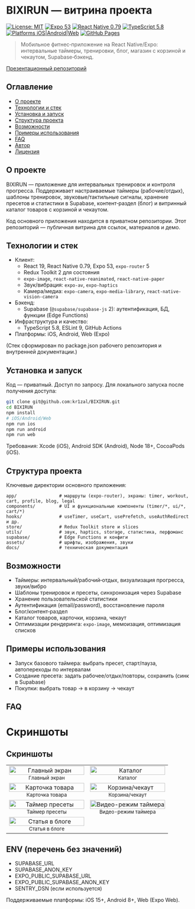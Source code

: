 # BIXIRUN — витрина проекта

[![License: MIT](https://img.shields.io/badge/License-MIT-green.svg)](./LICENSE) [![Expo 53](https://img.shields.io/badge/Expo-53-blue)](https://docs.expo.dev/versions/latest/) [![React Native 0.79](https://img.shields.io/badge/React%20Native-0.79-blue?logo=react)](https://reactnative.dev/) [![TypeScript 5.8](https://img.shields.io/badge/TypeScript-5.8-blue?logo=typescript)](https://www.typescriptlang.org/) [![Platforms iOS|Android|Web](https://img.shields.io/badge/Platforms-iOS%20%7C%20Android%20%7C%20Web-black)](#поддерживаемые-платформы) [![GitHub Pages](https://img.shields.io/badge/Pages-live-brightgreen)](https://kr1zal.github.io/BIXIRUN-showcase/)

> Мобильное фитнес‑приложение на React Native/Expo: интервальные таймеры, тренировки, блог, магазин с корзиной и чекаутом, Supabase‑бэкенд.

[Презентационный репозиторий](https://github.com/kr1zal/BIXIRUN-showcase)

## Оглавление
- [О проекте](#о-проекте)
- [Технологии и стек](#технологии-и-стек)
- [Установка и запуск](#установка-и-запуск)
- [Структура проекта](#структура-проекта)
- [Возможности](#возможности)
- [Примеры использования](#примеры-использования)
- [FAQ](#faq)
- [Автор](#автор)
- [Лицензия](#-license)

## О проекте
BIXIRUN — приложение для интервальных тренировок и контроля прогресса. Поддерживает настраиваемые таймеры (рабочие/отдых), шаблоны тренировок, звуковые/тактильные сигналы, хранение пресетов и статистики в Supabase, контент‑раздел (блог) и витринный каталог товаров с корзиной и чекаутом.

Код основного приложения находится в приватном репозитории. Этот репозиторий — публичная витрина для ссылок, материалов и демо.

## Технологии и стек
- Клиент:
  - React 19, React Native 0.79, Expo 53, `expo-router` 5
  - Redux Toolkit 2 для состояния
  - `expo-image`, `react-native-reanimated`, `react-native-paper`
  - Звук/вибрация: `expo-av`, `expo-haptics`
  - Камера/медиа: `expo-camera`, `expo-media-library`, `react-native-vision-camera`
- Бэкенд:
  - Supabase (`@supabase/supabase-js` 2): аутентификация, БД, функции (Edge Functions)
- Инфраструктура и качество:
  - TypeScript 5.8, ESLint 9, GitHub Actions
- Платформы: iOS, Android, Web (Expo)

(Стек сформирован по package.json рабочего репозитория и внутренней документации.)

## Установка и запуск
Код — приватный. Доступ по запросу. Для локального запуска после получения доступа:
```bash
git clone git@github.com:kr1zal/BIXIRUN.git
cd BIXIRUN
npm install
# iOS/Android/Web
npm run ios
npm run android
npm run web
```
Требования: Xcode (iOS), Android SDK (Android), Node 18+, CocoaPods (iOS).

## Структура проекта
Ключевые директории основного приложения:
```
app/                # маршруты (expo-router), экраны: timer, workout, cart, profile, blog, legal
components/         # UI и функциональные компоненты (timer/*, ui/*, cart/*)
hooks/              # useTimer, useCart, usePrefetch, useAuthRedirect и др.
store/              # Redux Toolkit store и slices
utils/              # звук, haptics, storage, статистика, перфоманс
supabase/           # Edge Functions и конфиги
assets/             # шрифты, изображения, звуки
docs/               # техническая документация
```

## Возможности
- Таймеры: интервальный/рабочий‑отдых, визуализация прогресса, звуки/вибро
- Шаблоны тренировок и пресеты, синхронизация через Supabase
- Хранение пользовательской статистики
- Аутентификация (email/password), восстановление пароля
- Блог/контент‑раздел
- Каталог товаров, карточки, корзина, чекаут
- Оптимизации рендеринга: `expo-image`, мемоизация, оптимизация списков

## Примеры использования
- Запуск базового таймера: выбрать пресет, старт/пауза, автопереходы по интервалам
- Создание пресета: задать рабочее/отдых/повторы, сохранить (синк в Supabase)
- Покупки: выбрать товар → в корзину → чекаут

## FAQ
# Скриншоты



## Скриншоты

<table><tr><td align="center" width="50%"><img src="assets/images/main_6_5.jpg" alt="Главный экран" loading="lazy" width="100%"/><br/><sub>Главный экран</sub></td><td align="center" width="50%"><img src="assets/images/02-catalog-6_5_v3.jpg" alt="Каталог" loading="lazy" width="100%"/><br/><sub>Каталог</sub></td></tr><tr><td align="center" width="50%"><img src="assets/images/03-product-6_5_v3.jpg" alt="Карточка товара" loading="lazy" width="100%"/><br/><sub>Карточка товара</sub></td><td align="center" width="50%"><img src="assets/images/04-cart-6_5_v3.jpg" alt="Корзина/чекаут" loading="lazy" width="100%"/><br/><sub>Корзина/чекаут</sub></td></tr><tr><td align="center" width="50%"><img src="assets/images/timerFree.jpg" alt="Таймер пресеты" loading="lazy" width="100%"/><br/><sub>Таймер пресеты</sub></td><td align="center" width="50%"><img src="assets/images/timer_video.jpg" alt="Видео-режим таймера" loading="lazy" width="100%"/><br/><sub>Видео-режим таймера</sub></td></tr><tr><td align="center" width="50%"><img src="assets/images/article.jpg" alt="Статья в блоге" loading="lazy" width="100%"/><br/><sub>Статья в блоге</sub></td><td></td></tr></table>

## ENV (перечень без значений)
- SUPABASE_URL
- SUPABASE_ANON_KEY
- EXPO_PUBLIC_SUPABASE_URL
- EXPO_PUBLIC_SUPABASE_ANON_KEY
- SENTRY_DSN (если используется)

Поддерживаемые платформы: iOS 15+, Android 8+, Web (Expo Web).
